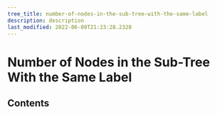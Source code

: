 ```yaml
---
tree_title: number-of-nodes-in-the-sub-tree-with-the-same-label
description: description
last_modified: 2022-06-09T21:23:28.2328
---
```


# Number of Nodes in the Sub-Tree With the Same Label

## Contents
